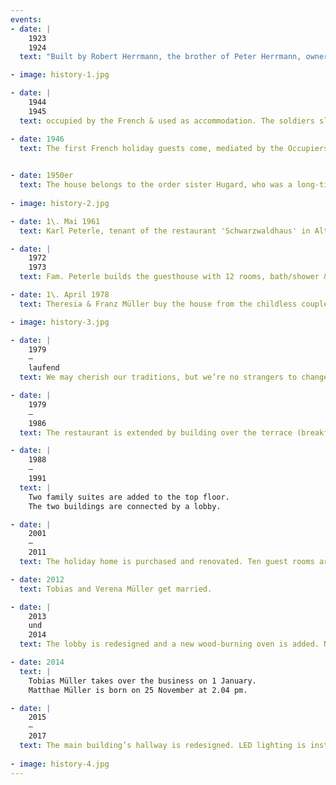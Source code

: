 ```yaml
---
events:
- date: |
    1923  
    1924
  text: "Built by Robert Herrmann, the brother of Peter Herrmann, owner of the hotel Hirschen, as Pension house Sonnenschein. The roofing ceremony motto: ‚To this place, God has helped me, he built with this House. He can now also help me and bless all who go in and out’"

- image: history-1.jpg

- date: |
    1944  
    1945
  text: occupied by the French & used as accommodation. The soldiers slept in the restaurant.

- date: 1946
  text: The first French holiday guests come, mediated by the Occupiers & State sponsored from Paris.
  

- date: 1950er
  text: The house belongs to the order sister Hugard, who was a long-time superior on the ‘Bühlerhöhe and leads it as a pension. After her death she left the house of the city of Staufen, which leased it to Mrs. Erika Barquet.
  
- image: history-2.jpg

- date: 1\. Mai 1961
  text: Karl Peterle, tenant of the restaurant 'Schwarzwaldhaus' in Altglashütten, buys the house, gives him his name and reopens it as a hotel restaurant. The pension price is approx. 16.0-DM, 10% service as well as heating costs are charged extra.

- date: |
    1972   
    1973
  text: Fam. Peterle builds the guesthouse with 12 rooms, bath/shower & WC on most rooms, house intercom and a TV room. Television in the guest rooms is available on request.

- date: 1\. April 1978
  text: Theresia & Franz Müller buy the house from the childless couple Peterle, after a buy of the rented restaurant 'Jostalstüble' at Neustadt did not come about.

- image: history-3.jpg

- date: |
    1979  
    —  
    laufend
  text: We may cherish our traditions, but we’re no strangers to change. For over 40 years now, we have been continually expanding, renovating and modernising our hotel. This history outlines the important milestones; more details can be found in our [environmental information](Umweltinformation_Hotel_Peterle_2019.pdf).

- date: |
    1979  
    —  
    1986
  text: The restaurant is extended by building over the terrace (breakfast room). The main building is completely insulated and re-shingled.

- date: |
    1988  
    —  
    1991
  text: |
    Two family suites are added to the top floor.  
    The two buildings are connected by a lobby.

- date: |
    2001  
    —  
    2011
  text: The holiday home is purchased and renovated. Ten guest rooms are fully renovated. The guesthouse is added with a new sauna and steam bath.

- date: 2012
  text: Tobias and Verena Müller get married.

- date: |
    2013  
    und  
    2014
  text: The lobby is redesigned and a new wood-burning oven is added. New toilet facilities are installed in the restaurant.

- date: 2014
  text: |
    Tobias Müller takes over the business on 1 January.  
    Matthae Müller is born on 25 November at 2.04 pm.

- date: |
    2015  
    —  
    2017
  text: The main building’s hallway is redesigned. LED lighting is installed. Two bedrooms and bathrooms are renovated. The family suites are completely renovated. The guesthouse is rewired and WiFi access is provided in all bedrooms.
  
- image: history-4.jpg
---
```

